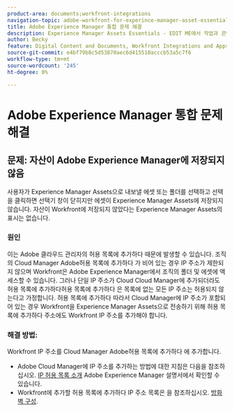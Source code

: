 ```yaml
---
product-area: documents;workfront-integrations
navigation-topic: adobe-workfront-for-experince-manager-asset-essentials
title: Adobe Experience Manager 통합 문제 해결
description: Experience Manager Assets Essentials - EDIT ME에서 작업과 콘텐츠를 연결합니다.
author: Becky
feature: Digital Content and Documents, Workfront Integrations and Apps
source-git-commit: e4bf79b8c5d53870aec6d415510acccb53a5c7f6
workflow-type: tm+mt
source-wordcount: '245'
ht-degree: 0%

---
```


# Adobe Experience Manager 통합 문제 해결

## 문제: 자산이 Adobe Experience Manager에 저장되지 않음

사용자가 Experience Manager Assets으로 내보낼 에셋 또는 폴더를 선택하고 선택을 클릭하면 선택기 창이 닫히지만 에셋이 Experience Manager Assets에 저장되지 않습니다. 자산이 Workfront에 저장되지 않았다는 Experience Manager Assets의 표시는 없습니다.

### 원인

이는 Adobe 클라우드 관리자의 허용 목록에 추가하다 때문에 발생할 수 있습니다. 조직의 Cloud Manager Adobe허용 목록에 추가하다 가 비어 있는 경우 IP 주소가 제한되지 않으며 Workfront은 Adobe Experience Manager에서 조직의 폴더 및 에셋에 액세스할 수 있습니다. 그러나 단일 IP 주소가 Cloud Cloud Manager에 추가되더라도 허용 목록에 추가하다허용 목록에 추가하다 은 목록에 없는 모든 IP 주소는 허용되지 않는다고 가정합니다. 허용 목록에 추가하다 따라서 Cloud Manager에 IP 주소가 포함되어 있는 경우 Workfront을 Experience Manager Assets으로 전송하기 위해 허용 목록에 추가하다 주소에도 Workfront IP 주소를 추가해야 합니다.

### 해결 방법:

Workfront IP 주소를 Cloud Manager Adobe허용 목록에 추가하다 에 추가합니다.

* Adobe Cloud Manager에 IP 주소를 추가하는 방법에 대한 지침은 다음을 참조하십시오. [IP 허용 목록 소개](https://experienceleague.adobe.com/docs/experience-manager-cloud-service/content/implementing/using-cloud-manager/ip-allow-lists/introduction.html?lang=en) Adobe Experience Manager 설명서에서 확인할 수 있습니다.
* Workfront에 추가할 허용 목록에 추가하다 IP 주소 목록은 을 참조하십시오. [방화벽 구성](/help/quicksilver/administration-and-setup/get-started-wf-administration/configure-your-firewall.md).


